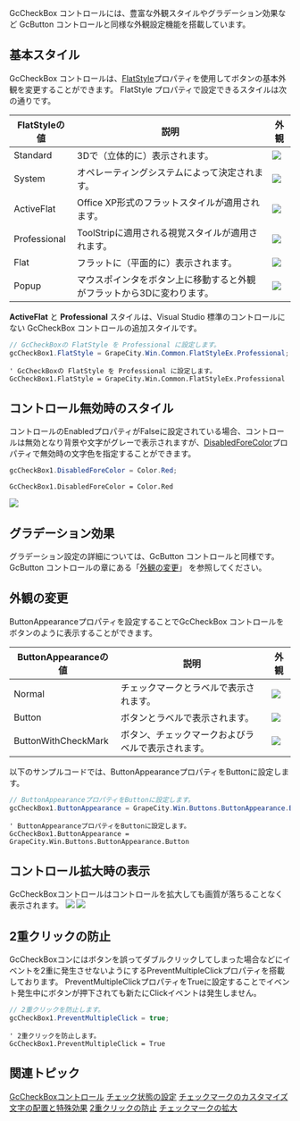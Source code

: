 GcCheckBox コントロールには、豊富な外観スタイルやグラデーション効果など GcButton コントロールと同様な外観設定機能を搭載しています。

## 基本スタイル

GcCheckBox コントロールは、[FlatStyle](gcdocsite__documentlink?toc-item-id=cff97a98-7728-4e20-81e5-8a93b89d48e3)プロパティを使用してボタンの基本外観を変更することができます。
FlatStyle プロパティで設定できるスタイルは次の通りです。

| FlatStyleの値 | 説明 | 外観 |
| ----------- | --- | --- |
| Standard | 3Dで（立体的に）表示されます。 | ![](/DOCUMENT_SITE_LINK_PREFIX_HERE/document-site-files/images/06fadbb1-c461-433a-b385-ae4966e56069/images/gccheckbox.flatstyle_std.png) |
| System | オペレーティングシステムによって決定されます。 | ![](/DOCUMENT_SITE_LINK_PREFIX_HERE/document-site-files/images/06fadbb1-c461-433a-b385-ae4966e56069/images/gccheckbox.flatstyle_sys.png) |
| ActiveFlat | Office XP形式のフラットスタイルが適用されます。 | ![](/DOCUMENT_SITE_LINK_PREFIX_HERE/document-site-files/images/06fadbb1-c461-433a-b385-ae4966e56069/images/gccheckbox.flatstyle_actflt.png) |
| Professional | ToolStripに適用される視覚スタイルが適用されます。 | ![](/DOCUMENT_SITE_LINK_PREFIX_HERE/document-site-files/images/06fadbb1-c461-433a-b385-ae4966e56069/images/gccheckbox.flatstyle_pro.png) |
| Flat | フラットに（平面的に）表示されます。 | ![](/DOCUMENT_SITE_LINK_PREFIX_HERE/document-site-files/images/06fadbb1-c461-433a-b385-ae4966e56069/images/gccheckbox.flatstyle_flt.png) |
| Popup | マウスポインタをボタン上に移動すると外観がフラットから3Dに変わります。 | ![](/DOCUMENT_SITE_LINK_PREFIX_HERE/document-site-files/images/06fadbb1-c461-433a-b385-ae4966e56069/images/gccheckbox.flatstyle_pop.png) |

**ActiveFlat** と **Professional** スタイルは、Visual Studio 標準のコントロールにない GcCheckBox コントロールの追加スタイルです。

```csharp
// GcCheckBoxの FlatStyle を Professional に設定します。
gcCheckBox1.FlatStyle = GrapeCity.Win.Common.FlatStyleEx.Professional;
```

```vbnet
' GcCheckBoxの FlatStyle を Professional に設定します。
GcCheckBox1.FlatStyle = GrapeCity.Win.Common.FlatStyleEx.Professional
```

## コントロール無効時のスタイル

コントロールのEnabledプロパティがFalseに設定されている場合、コントロールは無効となり背景や文字がグレーで表示されますが、[DisabledForeColor](gcdocsite__documentlink?toc-item-id=21e3acc0-5196-452c-a4d4-d93ae65ff9cb)プロパティで無効時の文字色を指定することができます。

```csharp
gcCheckBox1.DisabledForeColor = Color.Red;
```

```vbnet
GcCheckBox1.DisabledForeColor = Color.Red
```

![](/DOCUMENT_SITE_LINK_PREFIX_HERE/document-site-files/images/06fadbb1-c461-433a-b385-ae4966e56069/images/gccheckbox.disabledforecolor.png)

## グラデーション効果

グラデーション設定の詳細については、GcButton コントロールと同様です。GcButton コントロールの章にある「[外観の変更](gcdocsite__documentlink?toc-item-id=efaaa3e7-0fe7-4f4c-815e-ce8dc133609d)」 を参照してください。

## 外観の変更

ButtonAppearanceプロパティを設定することでGcCheckBox コントロールをボタンのように表示することができます。

| ButtonAppearanceの値 | 説明 | 外観 |
| ------------------ | --- | --- |
| Normal | チェックマークとラベルで表示されます。 | ![](/DOCUMENT_SITE_LINK_PREFIX_HERE/document-site-files/images/06fadbb1-c461-433a-b385-ae4966e56069/images/gccheckbox.buttonappearance.normal.png) |
| Button | ボタンとラベルで表示されます。 | ![](/DOCUMENT_SITE_LINK_PREFIX_HERE/document-site-files/images/06fadbb1-c461-433a-b385-ae4966e56069/images/gccheckbox.buttonappearance.button.png) |
| ButtonWithCheckMark | ボタン、チェックマークおよびラベルで表示されます。 | ![](/DOCUMENT_SITE_LINK_PREFIX_HERE/document-site-files/images/06fadbb1-c461-433a-b385-ae4966e56069/images/gccheckbox.buttonappearance.buttonwithcheckmark.png) |

以下のサンプルコードでは、ButtonAppearanceプロパティをButtonに設定します。

```csharp
// ButtonAppearanceプロパティをButtonに設定します。
gcCheckBox1.ButtonAppearance = GrapeCity.Win.Buttons.ButtonAppearance.Button;
```

```vbnet
' ButtonAppearanceプロパティをButtonに設定します。
GcCheckBox1.ButtonAppearance = GrapeCity.Win.Buttons.ButtonAppearance.Button
```

## コントロール拡大時の表示

GcCheckBoxコントロールはコントロールを拡大しても画質が落ちることなく表示されます。
![](/DOCUMENT_SITE_LINK_PREFIX_HERE/document-site-files/images/06fadbb1-c461-433a-b385-ae4966e56069/images/gccheckbox.small.png)
![](/DOCUMENT_SITE_LINK_PREFIX_HERE/document-site-files/images/06fadbb1-c461-433a-b385-ae4966e56069/images/gccheckbox.big.png)

## 2重クリックの防止

GcCheckBoxコンにはボタンを誤ってダブルクリックしてしまった場合などにイベントを2重に発生させないようにするPreventMultipleClickプロパティを搭載しております。
PreventMultipleClickプロパティをTrueに設定することでイベント発生中にボタンが押下されても新たにClickイベントは発生しません。

```csharp
// 2重クリックを防止します。
gcCheckBox1.PreventMultipleClick = true;
```

```vbnet
' 2重クリックを防止します。
GcCheckBox1.PreventMultipleClick = True
```

## 関連トピック

[GcCheckBoxコントロール](gcdocsite__documentlink?toc-item-id=55f81d94-ca8a-46eb-b816-40280968aa1b)
[チェック状態の設定](gcdocsite__documentlink?toc-item-id=5cba3dc7-9735-4f64-87e7-e2b35a565e22)
[チェックマークのカスタマイズ](gcdocsite__documentlink?toc-item-id=4f884fe7-922f-4d99-ae34-c30087524880)
[文字の配置と特殊効果](gcdocsite__documentlink?toc-item-id=ee19bd78-5662-4fd3-86ea-f501c8c632c0)
[2重クリックの防止](gcdocsite__documentlink?toc-item-id=8a1f140b-32f5-42ae-a2cb-25ca14c7d3b0)
[チェックマークの拡大](gcdocsite__documentlink?toc-item-id=c227c1b5-88c0-4fd3-989b-10695d19248c)